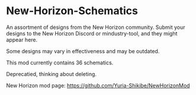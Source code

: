 # New-Horizon-Schematics

An assortment of designs from the New Horizon community. Submit your designs to the New Horizon Discord or mindustry-tool, and they might appear here.

Some designs may vary in effectiveness and may be outdated.

This mod currently contains 36 schematics.

Deprecatied, thinking about deleting.

New Horizon mod page:
https://github.com/Yuria-Shikibe/NewHorizonMod
